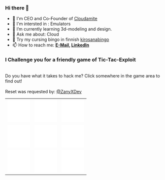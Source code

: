 ### Hi there 👋

- 👯 I'm CEO and Co-Founder of [Cloudamite](https://cloudamite.com) 
- 🤔 I'm intersted in : Emulators
- 🌱 I’m currently learning 3d-modeling and design.
- 💬 Ask me about: Cloud 
- 💎 Try my cursing bingo in finnish [kirosanabingo](https://kirosanabingo.com) 
- 📫 How to reach me:
    **[E-Mail](mailto:summeli@summeli.com), [LinkedIn](https://www.linkedin.com/in/antti-pohjola)**

### I Challenge you for a friendly game of Tic-Tac-Exploit  <br>
<br/>
Do you have what it takes to hack me? Click somewhere in the game area to find out! <br/><br/>
Reset was requested by: <a href=https://github.com/ZanyXDev>@ZanyXDev</a>
<table>
  <tr>
    <td> <a href="https://github.com/Summeli/Summeli/issues/new?title=ttestate%3A1%7C0%7C0%7C0%7C0%7C0%7C0%7C0%7C0&body=Just+push+%27Submit+new+issue%27+without+editing+the+title.+The+README+will+be+updated+after+approximately+30+seconds."><img src=https://raw.githubusercontent.com/Summeli/Summeli/master/img/empty.png></a></td>
    <td> <a href="https://github.com/Summeli/Summeli/issues/new?title=ttestate%3A0%7C1%7C0%7C0%7C0%7C0%7C0%7C0%7C0&body=Just+push+%27Submit+new+issue%27+without+editing+the+title.+The+README+will+be+updated+after+approximately+30+seconds."><img src=https://raw.githubusercontent.com/Summeli/Summeli/master/img/empty.png></a></td>
    <td> <a href="https://github.com/Summeli/Summeli/issues/new?title=ttestate%3A0%7C0%7C1%7C0%7C0%7C0%7C0%7C0%7C0&body=Just+push+%27Submit+new+issue%27+without+editing+the+title.+The+README+will+be+updated+after+approximately+30+seconds."><img src=https://raw.githubusercontent.com/Summeli/Summeli/master/img/empty.png></a></td>
   </tr> 
   <tr>
    <td> <a href="https://github.com/Summeli/Summeli/issues/new?title=ttestate%3A0%7C0%7C0%7C1%7C0%7C0%7C0%7C0%7C0&body=Just+push+%27Submit+new+issue%27+without+editing+the+title.+The+README+will+be+updated+after+approximately+30+seconds."><img src=https://raw.githubusercontent.com/Summeli/Summeli/master/img/empty.png></a></td>
    <td> <a href="https://github.com/Summeli/Summeli/issues/new?title=ttestate%3A0%7C0%7C0%7C0%7C1%7C0%7C0%7C0%7C0&body=Just+push+%27Submit+new+issue%27+without+editing+the+title.+The+README+will+be+updated+after+approximately+30+seconds."><img src=https://raw.githubusercontent.com/Summeli/Summeli/master/img/empty.png></a></td>
    <td> <a href="https://github.com/Summeli/Summeli/issues/new?title=ttestate%3A0%7C0%7C0%7C0%7C0%7C1%7C0%7C0%7C0&body=Just+push+%27Submit+new+issue%27+without+editing+the+title.+The+README+will+be+updated+after+approximately+30+seconds."><img src=https://raw.githubusercontent.com/Summeli/Summeli/master/img/empty.png></a></td>
  </tr>
  <tr>
    <td> <a href="https://github.com/Summeli/Summeli/issues/new?title=ttestate%3A0%7C0%7C0%7C0%7C0%7C0%7C1%7C0%7C0&body=Just+push+%27Submit+new+issue%27+without+editing+the+title.+The+README+will+be+updated+after+approximately+30+seconds."><img src=https://raw.githubusercontent.com/Summeli/Summeli/master/img/empty.png></a></td>
    <td> <a href="https://github.com/Summeli/Summeli/issues/new?title=ttestate%3A0%7C0%7C0%7C0%7C0%7C0%7C0%7C1%7C0&body=Just+push+%27Submit+new+issue%27+without+editing+the+title.+The+README+will+be+updated+after+approximately+30+seconds."><img src=https://raw.githubusercontent.com/Summeli/Summeli/master/img/empty.png></a></td>
    <td> <a href="https://github.com/Summeli/Summeli/issues/new?title=ttestate%3A0%7C0%7C0%7C0%7C0%7C0%7C0%7C0%7C1&body=Just+push+%27Submit+new+issue%27+without+editing+the+title.+The+README+will+be+updated+after+approximately+30+seconds."><img src=https://raw.githubusercontent.com/Summeli/Summeli/master/img/empty.png></a></td>
  </tr>
</table>
